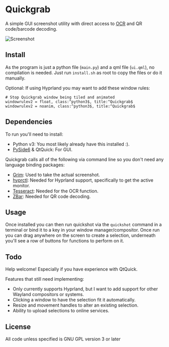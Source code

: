 Quickgrab
=========

A simple GUI screenshot utility with direct access to [OCR](https://en.wikipedia.org/wiki/Optical_character_recognition) and QR code/barcode decoding.

![](https://github.com/user-attachments/assets/45c67274-b972-4287-a51d-4b08ef70da31 "Screenshot")

## Install

As the program is just a python file (`main.py`) and a qml file (`ui.qml`), no compilation is needed. Just run `install.sh` as root to copy the files or do it manually.

Optional: If using Hyprland you may want to add these window rules:

    # Stop Quickgrab window being tiled and animated
    windowrulev2 = float, class:^python3$, title:^Quickgrab$
    windowrulev2 = noanim, class:^python3$, title:^Quickgrab$

## Dependencies

To run you'll need to install:
* Python v3: You most likely already have this installed :).
* [PySide6](https://pypi.org/project/PySide6/) & QtQuick: For GUI.

Quickgrab calls all of the following via command line so you don't need any language binding packages:
* [Grim](https://gitlab.freedesktop.org/emersion/grim): Used to take the actual screenshot.
* [hyprctl](https://github.com/hyprwm/Hyprland): Needed for Hyprland support, specifically to get the active monitor.
* [Tesseract](https://github.com/tesseract-ocr/tesseract): Needed for the OCR function.
* [ZBar](https://github.com/mchehab/zbar): Needed for QR code decoding.

## Usage

Once installed you can then run quickshot via the `quickshot` command in a terminal or bind it to a key in your window manager/compositor.
Once run you can drag anywhere on the screen to create a selection, underneath you'll see a row of buttons for functions to perform on it.

## Todo

Help welcome! Especially if you have experience with QtQuick.

Features that still need implementing:
  * Only currently supports Hyprland, but I want to add support for other Wayland compositors or systems.
  * Clicking a window to have the selection fit it automatically.
  * Resize and movement handles to alter an existing selection.
  * Ability to upload selections to online services.

## License

All code unless specified is GNU GPL version 3 or later
